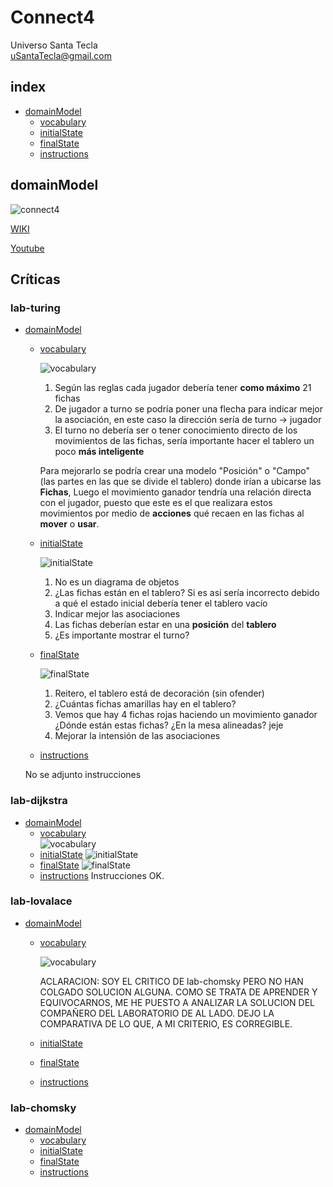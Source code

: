# Connect4
Universo Santa Tecla  
[uSantaTecla@gmail.com](mailto:uSantaTecla@gmail.com)  


## index

* [domainModel](#domainModel)  
    * [vocabulary](#vocabulary)  
    * [initialState](#initialState)  
    * [finalState](#finalState)
    * [instructions](#instructions)  

## domainModel  

![connect4](./docs/images/conecta4.jpg)  

[WIKI](https://es.wikipedia.org/wiki/Conecta_4)

[Youtube](https://www.youtube.com/watch?v=JBSbiilzg9U)

 
## Críticas   


###  lab-turing
 * [domainModel](#domainModel)  
   * [vocabulary](#vocabulary)
   
     ![vocabulary](./docs/images/lab-turing/Vocabulary.png)
     
      1. Según las reglas cada jugador debería tener **como máximo** 21 fichas
      2. De jugador a turno se podría poner una flecha para indicar mejor la asociación, en este caso la dirección sería de turno -> jugador
      3. El turno no debería ser o tener conocimiento directo de los movimientos de las fichas, sería importante hacer el tablero un poco **más inteligente**


      Para mejorarlo se podría crear una modelo "Posición" o "Campo" (las partes en las que se divide el tablero) donde irían a ubicarse las **Fichas**, Luego el movimiento ganador tendría una relación directa con el jugador, puesto que este es el que realizara estos movimientos por medio de **acciones** qué recaen en las fichas al **mover** o **usar**.
 
   * [initialState](#initialState)
   
     ![initialState](./docs/images/lab-turing/initialState.jpeg)
     
      1. No es un diagrama de objetos
      2. ¿Las fichas están en el tablero? Si es así sería incorrecto debido a qué el estado inicial debería tener el tablero vacío
      3. Indicar mejor las asociaciones
      4. Las fichas deberían estar en una **posición** del **tablero**
      5. ¿Es importante mostrar el turno?

   * [finalState](#finalState)
   
     ![finalState](./docs/images/lab-turing/finalState.png)
     
      1. Reitero, el tablero está de decoración (sin ofender)
      2. ¿Cuántas fichas amarillas hay en el tablero?
      3. Vemos que hay 4 fichas rojas haciendo un movimiento ganador ¿Dónde están estas fichas? ¿En la mesa alineadas? jeje
      4. Mejorar la intensión de las asociaciones
  
   * [instructions](#instructions)
   
    No se adjunto instrucciones

### lab-dijkstra 

  * [domainModel](#domainModel)  
    * [vocabulary](#vocabulary)  
      ![vocabulary](./docs/images/lab-dijkstra/Vocabulary.png)
    * [initialState](#initialState)
      ![initialState](./docs/images/lab-dijkstra/initialState.png)    
    * [finalState](#finalState)
      ![finalState](./docs/images/lab-dijkstra/FinalState.png)    
    * [instructions](#instructions)
      Instrucciones OK.

    
###  lab-lovalace 

  * [domainModel](#domainModel)  
    * [vocabulary](#vocabulary) 
    
      ![vocabulary](./docs/images/criticalovalacevocabulary.jpg)

      ACLARACION: SOY EL CRITICO DE lab-chomsky PERO NO HAN COLGADO SOLUCION ALGUNA. COMO SE TRATA DE APRENDER Y EQUIVOCARNOS, ME HE PUESTO A ANALIZAR LA SOLUCION DEL COMPAÑERO DEL LABORATORIO DE AL LADO. DEJO LA COMPARATIVA DE LO QUE, A MI CRITERIO, ES CORREGIBLE.
      
    * [initialState](#initialState)  
    * [finalState](#finalState)
    * [instructions](#instructions)

    
###  lab-chomsky

  * [domainModel](#domainModel)  
    * [vocabulary](#vocabulary)  
    * [initialState](#initialState)  
    * [finalState](#finalState)
    * [instructions](#instructions)
